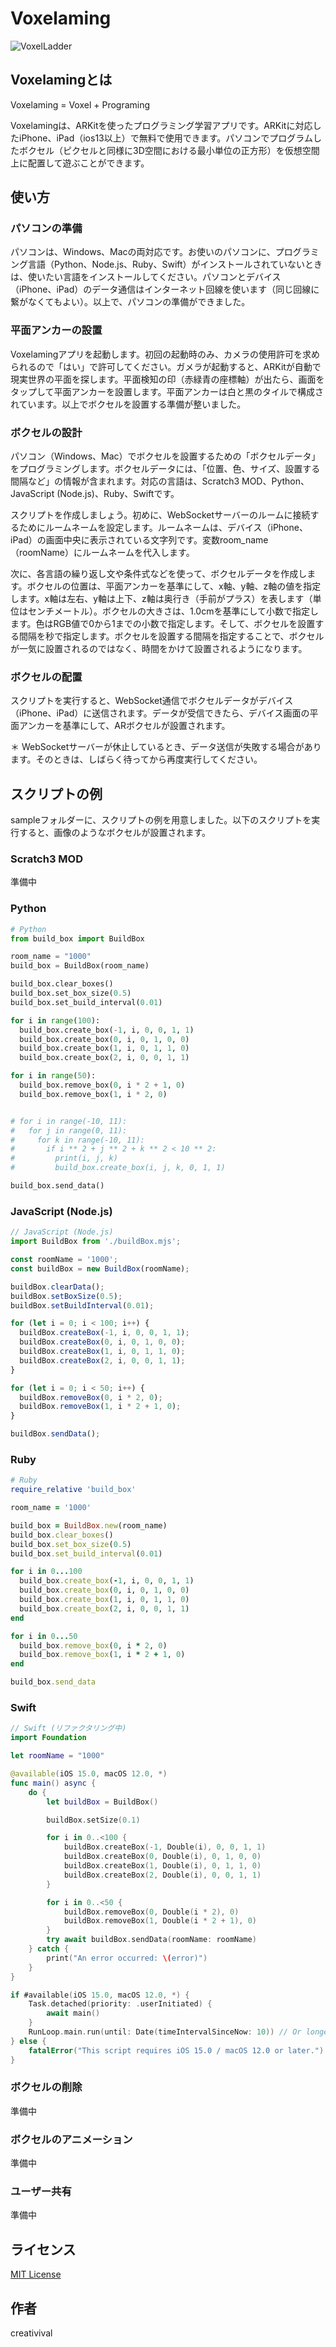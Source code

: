 # Voxelaming

![VoxelLadder](image/voxel_ladder.jpeg)

## Voxelamingとは

Voxelaming = Voxel + Programing

Voxelamingは、ARKitを使ったプログラミング学習アプリです。ARKitに対応したiPhone、iPad（ios13以上）で無料で使用できます。パソコンでプログラムしたボクセル（ピクセルと同様に3D空間における最小単位の正方形）を仮想空間上に配置して遊ぶことができます。

## 使い方

### パソコンの準備

パソコンは、Windows、Macの両対応です。お使いのパソコンに、プログラミング言語（Python、Node.js、Ruby、Swift）がインストールされていないときは、使いたい言語をインストールしてください。パソコンとデバイス（iPhone、iPad）のデータ通信はインターネット回線を使います（同じ回線に繋がなくてもよい）。以上で、パソコンの準備ができました。

### 平面アンカーの設置

Voxelamingアプリを起動します。初回の起動時のみ、カメラの使用許可を求められるので「はい」で許可してください。ガメラが起動すると、ARKitが自動で現実世界の平面を探します。平面検知の印（赤緑青の座標軸）が出たら、画面をタップして平面アンカーを設置します。平面アンカーは白と黒のタイルで構成されています。以上でボクセルを設置する準備が整いました。

### ボクセルの設計

パソコン（Windows、Mac）でボクセルを設置するための「ボクセルデータ」をプログラミングします。ボクセルデータには、「位置、色、サイズ、設置する間隔など」の情報が含まれます。対応の言語は、Scratch3 MOD、Python、JavaScript (Node.js)、Ruby、Swiftです。

スクリプトを作成しましょう。初めに、WebSocketサーバーのルームに接続するためにルームネームを設定します。ルームネームは、デバイス（iPhone、iPad）の画面中央に表示されている文字列です。変数room_name（roomName）にルームネームを代入します。

次に、各言語の繰り返し文や条件式などを使って、ボクセルデータを作成します。ボクセルの位置は、平面アンカーを基準にして、x軸、y軸、z軸の値を指定します。x軸は左右、y軸は上下、z軸は奥行き（手前がプラス）を表します（単位はセンチメートル）。ボクセルの大きさは、1.0cmを基準にして小数で指定します。色はRGB値で0から1までの小数で指定します。そして、ボクセルを設置する間隔を秒で指定します。ボクセルを設置する間隔を指定することで、ボクセルが一気に設置されるのではなく、時間をかけて設置されるようになります。

### ボクセルの配置

スクリプトを実行すると、WebSocket通信でボクセルデータがデバイス（iPhone、iPad）に送信されます。データが受信できたら、デバイス画面の平面アンカーを基準にして、ARボクセルが設置されます。

＊ WebSocketサーバーが休止しているとき、データ送信が失敗する場合があります。そのときは、しばらく待ってから再度実行してください。

## スクリプトの例

sampleフォルダーに、スクリプトの例を用意しました。以下のスクリプトを実行すると、画像のようなボクセルが設置されます。

### Scratch3 MOD

準備中

### Python

```python
# Python
from build_box import BuildBox

room_name = "1000"
build_box = BuildBox(room_name)

build_box.clear_boxes()
build_box.set_box_size(0.5)
build_box.set_build_interval(0.01)

for i in range(100):
  build_box.create_box(-1, i, 0, 0, 1, 1)
  build_box.create_box(0, i, 0, 1, 0, 0)
  build_box.create_box(1, i, 0, 1, 1, 0)
  build_box.create_box(2, i, 0, 0, 1, 1)

for i in range(50):
  build_box.remove_box(0, i * 2 + 1, 0)
  build_box.remove_box(1, i * 2, 0)


# for i in range(-10, 11):
#   for j in range(0, 11):
#     for k in range(-10, 11):
#       if i ** 2 + j ** 2 + k ** 2 < 10 ** 2:
#         print(i, j, k)
#         build_box.create_box(i, j, k, 0, 1, 1)

build_box.send_data()

```

### JavaScript (Node.js)

```javascript
// JavaScript (Node.js)
import BuildBox from './buildBox.mjs';

const roomName = '1000';
const buildBox = new BuildBox(roomName);

buildBox.clearData();
buildBox.setBoxSize(0.5);
buildBox.setBuildInterval(0.01);

for (let i = 0; i < 100; i++) {
  buildBox.createBox(-1, i, 0, 0, 1, 1);
  buildBox.createBox(0, i, 0, 1, 0, 0);
  buildBox.createBox(1, i, 0, 1, 1, 0);
  buildBox.createBox(2, i, 0, 0, 1, 1);
}

for (let i = 0; i < 50; i++) {
  buildBox.removeBox(0, i * 2, 0);
  buildBox.removeBox(1, i * 2 + 1, 0);
}

buildBox.sendData();
```

### Ruby

```ruby
# Ruby
require_relative 'build_box'

room_name = '1000'

build_box = BuildBox.new(room_name)
build_box.clear_boxes()
build_box.set_box_size(0.5)
build_box.set_build_interval(0.01)

for i in 0...100
  build_box.create_box(-1, i, 0, 0, 1, 1)
  build_box.create_box(0, i, 0, 1, 0, 0)
  build_box.create_box(1, i, 0, 1, 1, 0)
  build_box.create_box(2, i, 0, 0, 1, 1)
end

for i in 0...50
  build_box.remove_box(0, i * 2, 0)
  build_box.remove_box(1, i * 2 + 1, 0)
end

build_box.send_data
```

### Swift

```swift
// Swift (リファクタリング中)
import Foundation

let roomName = "1000"

@available(iOS 15.0, macOS 12.0, *)
func main() async {
    do {
        let buildBox = BuildBox()

        buildBox.setSize(0.1)

        for i in 0..<100 {
            buildBox.createBox(-1, Double(i), 0, 0, 1, 1)
            buildBox.createBox(0, Double(i), 0, 1, 0, 0)
            buildBox.createBox(1, Double(i), 0, 1, 1, 0)
            buildBox.createBox(2, Double(i), 0, 0, 1, 1)
        }

        for i in 0..<50 {
            buildBox.removeBox(0, Double(i * 2), 0)
            buildBox.removeBox(1, Double(i * 2 + 1), 0)
        }
        try await buildBox.sendData(roomName: roomName)
    } catch {
        print("An error occurred: \(error)")
    }
}

if #available(iOS 15.0, macOS 12.0, *) {
    Task.detached(priority: .userInitiated) {
        await main()
    }
    RunLoop.main.run(until: Date(timeIntervalSinceNow: 10)) // Or longer depending on your needs
} else {
    fatalError("This script requires iOS 15.0 / macOS 12.0 or later.")
}
```

### ボクセルの削除

準備中

### ボクセルのアニメーション

準備中

### ユーザー共有

準備中

## ライセンス

[MIT License](https://github.com/creativival/Voxelaming/blob/master/LICENSE)

## 作者

creativival


